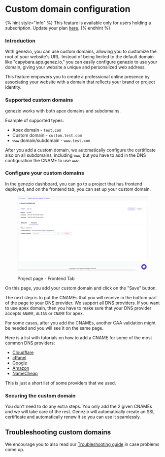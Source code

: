 # Custom domain configuration

{% hint style="info" %}
This feature is available only for users holding a subscription. Update your plan [here](https://app.genez.io/billing?plans\_modal=true).
{% endhint %}

### Introduction

With genezio, you can use custom domains, allowing you to customize the root of your website's URL. Instead of being limited to the default domain like "capybara.app.genez.io," you can easily configure genezio to use your domain, giving your website a unique and personalized web address.

This feature empowers you to create a professional online presence by associating your website with a domain that reflects your brand or project identity.

### Supported custom domains <a href="#supported-custom-domains" id="supported-custom-domains"></a>

genezio works with both apex domains and subdomains.

Example of supported types:

* Apex domain - `test.com`
* Custom domain  - `custom.test.com`&#x20;
* `www` domain/subdomain - `www.test.com`

After you add a custom domain, we automatically configure the certificate also on all subdomains, including `www`, but you have to add in the DNS configuration the CNAME to use `www`.

### Configure your custom domains <a href="#supported-custom-domains" id="supported-custom-domains"></a>

In the genezio dashboard, you can go to a project that has frontend deployed, and on the frontend tab, you can set up your custom domain.

<figure><img src="../.gitbook/assets/Screenshot 2023-05-12 at 11.34.17.png" alt=""><figcaption><p>Project page - Frontend Tab</p></figcaption></figure>

On this page, you add your custom domain and click on the "Save" button.

The next step is to put the CNAMEs that you will receive in the bottom part of the page to your DNS provider. We support all DNS providers. If you want to use apex domain, then you have to make sure that your DNS provider accepts `ANAME`, `ALIAS` or `CNAME` for apex.

For some cases, after you add the CNAMEs, another CAA validation might be needed and you will see it on the same page.

Here is a list with tutorials on how to add a CNAME for some of the most common DNS providers:

* [Cloudflare](https://community.cloudflare.com/t/how-do-i-add-a-cname-record/59)
* [cPanel](https://docs.cpanel.net/cpanel/domains/zone-editor/)
* [Google](https://support.google.com/a/answer/47283?hl=en)
* [Amazon](https://docs.aws.amazon.com/Route53/latest/DeveloperGuide/resource-record-sets-creating.html)
* [NameCheap](https://www.namecheap.com/support/knowledgebase/article.aspx/9646/2237/how-to-create-a-cname-record-for-your-domain/)

This is just a short list of some providers that we used.

### Securing the custom domain <a href="#securing-the-custom-domain-for-your-github-pages-site" id="securing-the-custom-domain-for-your-github-pages-site"></a>

You don't need to do any extra steps. You only add the 2 given CNAMEs and we will take care of the rest. Genezio will automatically create an SSL certificate and automatically renew it so you can use it seamlessly.

## Troubleshooting custom domains <a href="#title-h1" id="title-h1"></a>

We encourage you to also read our [Troubleshooting guide](troubleshooting-guide.md) in case problems come up.

